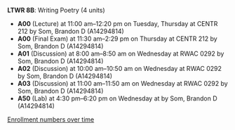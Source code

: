 **LTWR 8B**: Writing Poetry (4 units)

- **A00** (Lecture) at 11:00 am–12:20 pm on Tuesday, Thursday at CENTR 212 by Som, Brandon D (A14294814)
- **A00** (Final Exam) at 11:30 am–2:29 pm on Thursday at CENTR 212 by Som, Brandon D (A14294814)
- **A01** (Discussion) at 8:00 am–8:50 am on Wednesday at RWAC 0292 by Som, Brandon D (A14294814)
- **A02** (Discussion) at 10:00 am–10:50 am on Wednesday at RWAC 0292 by Som, Brandon D (A14294814)
- **A03** (Discussion) at 11:00 am–11:50 am on Wednesday at RWAC 0292 by Som, Brandon D (A14294814)
- **A50** (Lab) at 4:30 pm–6:20 pm on Wednesday at   by Som, Brandon D (A14294814)

[Enrollment numbers over time](./LTWR8B.tsv)

